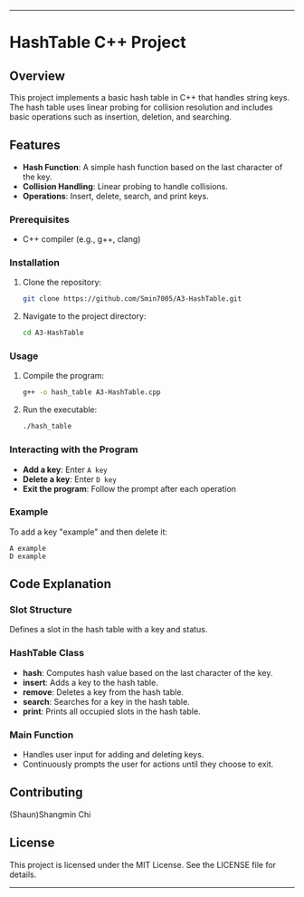 
---

# HashTable C++ Project

## Overview

This project implements a basic hash table in C++ that handles string keys. The hash table uses linear probing for collision resolution and includes basic operations such as insertion, deletion, and searching.

## Features

- **Hash Function**: A simple hash function based on the last character of the key.
- **Collision Handling**: Linear probing to handle collisions.
- **Operations**: Insert, delete, search, and print keys.

### Prerequisites

- C++ compiler (e.g., g++, clang)

### Installation

1. Clone the repository:
    ```bash
    git clone https://github.com/Smin7005/A3-HashTable.git
    ```
2. Navigate to the project directory:
    ```bash
    cd A3-HashTable
    ```

### Usage

1. Compile the program:
    ```bash
    g++ -o hash_table A3-HashTable.cpp
    ```
2. Run the executable:
    ```bash
    ./hash_table
    ```

### Interacting with the Program

- **Add a key**: Enter `A key`
- **Delete a key**: Enter `D key`
- **Exit the program**: Follow the prompt after each operation

### Example

To add a key "example" and then delete it:
```plaintext
A example
D example
```

## Code Explanation

### Slot Structure

Defines a slot in the hash table with a key and status.

### HashTable Class

- **hash**: Computes hash value based on the last character of the key.
- **insert**: Adds a key to the hash table.
- **remove**: Deletes a key from the hash table.
- **search**: Searches for a key in the hash table.
- **print**: Prints all occupied slots in the hash table.

### Main Function

- Handles user input for adding and deleting keys.
- Continuously prompts the user for actions until they choose to exit.

## Contributing

(Shaun)Shangmin Chi

## License

This project is licensed under the MIT License. See the LICENSE file for details.

---

